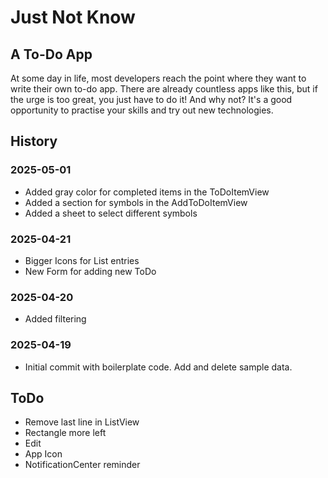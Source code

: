 #  Just Not Know
## A To-Do App

At some day in life, most developers reach the point where they want to write their own to-do app. 
There are already countless apps like this, but if the urge is too great, you just have to do it!
And why not? 
It's a good opportunity to practise your skills and try out new technologies.

## History

### 2025-05-01
- Added gray color for completed items in the ToDoItemView
- Added a section for symbols in the AddToDoItemView
- Added a sheet to select different symbols

### 2025-04-21
- Bigger Icons for List entries
- New Form for adding new ToDo

### 2025-04-20
- Added filtering

### 2025-04-19
- Initial commit with boilerplate code. Add and delete sample data.

## ToDo

- Remove last line in ListView
- Rectangle more left
- Edit
- App Icon
- NotificationCenter reminder

